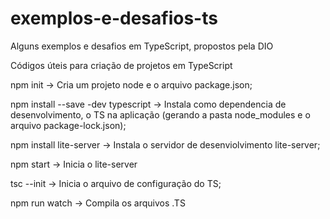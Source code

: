 # exemplos-e-desafios-ts
Alguns exemplos e desafios em TypeScript, propostos pela DIO


Códigos úteis para criação de projetos em TypeScript

npm init -> Cria um projeto node e o arquivo package.json;

npm install --save -dev typescript -> Instala como dependencia de desenvolvimento, o TS na aplicação (gerando a pasta node_modules e o arquivo package-lock.json);

npm install lite-server -> Instala o servidor de desenviolvimento lite-server;

npm start -> Inicia o lite-server

tsc --init -> Inicia o arquivo de configuração do TS;

npm run watch -> Compila os arquivos .TS
